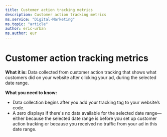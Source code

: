 ```yaml
---
title: Customer action tracking metrics
description: Customer action tracking metrics
ms.service: "Digital-Marketing"
ms.topic: "article"
author: eric-urban
ms.author: eur
---
```


# Customer action tracking metrics

**What it is:**  Data collected from customer action tracking that shows what customers did on your website after clicking your ad, during the selected date range.

**What you need to know:**
- Data collection begins after you add your tracking tag to your website’s code.
- A zero displays if there's no data available for the selected date range—either because the selected date range is before you set up customer action tracking or because you received no traffic from your ad in this date range.


